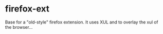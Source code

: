 firefox-ext
===========

Base for a "old-style" firefox extension. It uses XUL and to overlay the xul of the browser...
